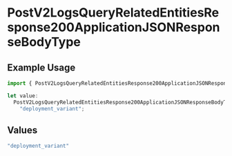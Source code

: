 # PostV2LogsQueryRelatedEntitiesResponse200ApplicationJSONResponseBodyType

## Example Usage

```typescript
import { PostV2LogsQueryRelatedEntitiesResponse200ApplicationJSONResponseBodyType } from "orq-poc-typescript-multi-env-version/models/operations";

let value:
  PostV2LogsQueryRelatedEntitiesResponse200ApplicationJSONResponseBodyType =
    "deployment_variant";
```

## Values

```typescript
"deployment_variant"
```